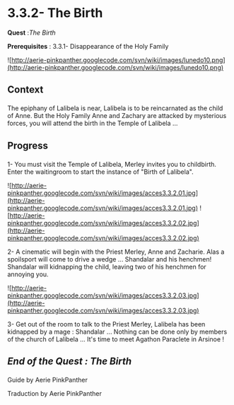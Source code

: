 # 3.3.2- The Birth #


<p><b>Quest</b> :<em>The Birth</em> </p>
<p><b>Prerequisites</b> : 3.3.1- Disappearance of the Holy Family</p>

![http://aerie-pinkpanther.googlecode.com/svn/wiki/images/lunedo10.png](http://aerie-pinkpanther.googlecode.com/svn/wiki/images/lunedo10.png)

## <p><span>Context</span></p> ##

The epiphany of Lalibela is near, Lalibela is to be reincarnated as the child of Anne. But the Holy Family Anne and Zachary are attacked by mysterious forces, you will attend the birth in the Temple of Lalibela ...

## <p>Progress</p> ##

1- You must visit the Temple of Lalibela, Merley invites you to childbirth. Enter the waitingroom to start the instance of "Birth of Lalibela".

![http://aerie-pinkpanther.googlecode.com/svn/wiki/images/acces3.3.2.01.jpg](http://aerie-pinkpanther.googlecode.com/svn/wiki/images/acces3.3.2.01.jpg)
![http://aerie-pinkpanther.googlecode.com/svn/wiki/images/acces3.3.2.02.jpg](http://aerie-pinkpanther.googlecode.com/svn/wiki/images/acces3.3.2.02.jpg)


2- A cinematic will begin with the Priest Merley, Anne and Zacharie. Alas a spoilsport will come to drive a wedge ... Shandalar and his henchmen! Shandalar will kidnapping the child, leaving two of his henchmen for annoying you.


![http://aerie-pinkpanther.googlecode.com/svn/wiki/images/acces3.3.2.03.jpg](http://aerie-pinkpanther.googlecode.com/svn/wiki/images/acces3.3.2.03.jpg)

3- Get out of the room to talk to the Priest Merley, Lalibela has been kidnapped by a mage : Shandalar ... Nothing can be done only by members of the church of Lalibela ... It's time to meet Agathon Paraclete in Arsinoe !

## <p><em>End of the Quest : The Birth</em></h2>
Guide by Aerie PinkPanther

Traduction by Aerie PinkPanther
</p>